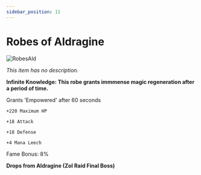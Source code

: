 ```yaml
---
sidebar_position: 11
---
```


# Robes of Aldragine

![RobesAld](https://vwiki.valorserver.com/api/item/picture/robes%20of%20aldragine)

<i>This item has no description.</i>

**Infinite Knowledge: This robe grants immmense magic regeneration after a period of time.**

Grants 'Empowered' after 60 seconds

    +220 Maximum HP
    
    +18 Attack
    
    +18 Defense
    
    +4 Mana Leech
   
Fame Bonus: 8%

**Drops from Aldragine (Zol Raid Final Boss)**
